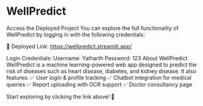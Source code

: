 # WellPredict
Access the Deployed Project
You can explore the full functionality of WellPredict by logging in with the following credentials:

🔗 Deployed Link: https://wellpredict.streamlit.app/

Login Credentials:
Username: Yatharth
Password: 123
About WellPredict
WellPredict is a machine learning-powered web app designed to predict the risk of diseases such as heart disease, diabetes, and kidney disease. It also features:
✅ User login & profile tracking
✅ Chatbot integration for medical queries
✅ Report uploading with OCR support
✅ Doctor consultancy page

Start exploring by clicking the link above! 🚀
